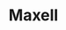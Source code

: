 ---
ee_id: '134'
site: '1'
type: '2'
long_id: 2007-001 Maxell
url: 2007-001-maxell
year: '2007'
medium: Four digital prints.
commission:
add_credit:
dims: 11.6 x 8.5 in
pitch: "<p>​Scanning a 12 inch Maxell demonstration LP on an 11inch scanner.</p>"
ps:
live_url:
related: "[234] 2010-007 Maxell - 2010-007-maxell"
title: Maxell
youtube:
imgs: "{filedir_1}maxell-install-database-ih.jpg"
subheading:
year2: '2007'
download:
add_credits:
related_code:
! '':
layout: things-i-made
---